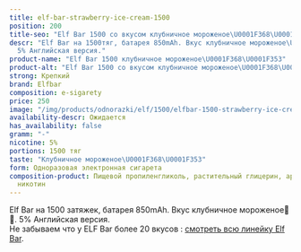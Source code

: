 ```yaml
---
title: elf-bar-strawberry-ice-cream-1500
position: 200
title-seo: "Elf Bar 1500 со вкусом клубничное мороженое\U0001F368\U0001F353"
descr: "Elf Bar на 1500тяг, батарея 850mAh. Вкус клубничное мороженое\U0001F368\U0001F353.
  5% Английская версия."
product-name: "Elf Bar 1500 клубничное мороженое\U0001F368\U0001F353"
product-alt: "Elf Bar 1500 со вкусом клубничное мороженое\U0001F368\U0001F353"
strong: Крепкий
brand: Elfbar
composition: e-sigarety
price: 250
image: "/img/products/odnorazki/elf/1500/elfbar-1500-strawberry-ice-cream.jpg"
availability-descr: Ожидается
has_availability: false
gramm: "-"
nicotine: 5%
portions: 1500 тяг
taste: "Клубничное мороженое\U0001F368\U0001F353"
form: Одноразовая электронная сигарета
composition-product: Пищевой пропиленгликоль, растительный глицерин, ароматизатор,
  никотин
---
```


Elf Bar на 1500 затяжек, батарея 850mAh. Вкус клубничное мороженое🍨🍓. 5% Английская версия.<br>
Не забываем что у ELF Bar более 20 вкусов : [смотреть всю линейку Elf Bar](/elfbar).
